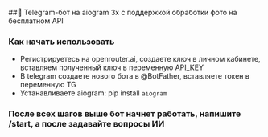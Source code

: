 ##🤖 Telegram-бот на aiogram 3x с поддержкой обработки фото на бесплатном API

### Как начать использовать
- Регистрируетесь на openrouter.ai, создаете ключ в личном кабинете, вставляем полученный ключ в переменную API_KEY
- В telegram создаете нового бота в @BotFather, вставляете токен в переменную TG
- Устанавливаете aiogram: pip install <code>aiogram</code>
### После всех шагов выше бот начнет работать, напишите /start, а после задавайте вопросы ИИ

